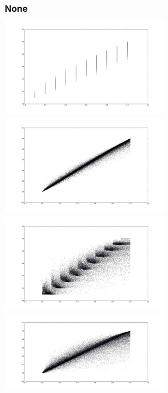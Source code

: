# None

![train_uniform](result/t1.png)

![test_uniform](result/t2.png)

![train_random](result/t3.png)

![train_random](result/t4.png)
